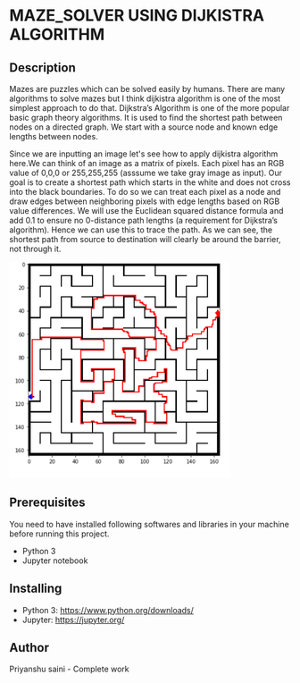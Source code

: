 # MAZE_SOLVER USING DIJKISTRA ALGORITHM

## Description


<p>Mazes are puzzles which can be solved easily by humans. There are many algorithms to solve mazes but I think dijkistra algorithm is one of the most simplest approach to do that.
Dijkstra’s Algorithm is one of the more popular basic graph theory algorithms. It is used to find the shortest path between nodes on a directed graph. We start with a source node and known edge lengths between nodes.
</p>
<p>
Since we are inputting an image let's see how to apply dijkistra algorithm here.We can think of an image as a matrix of pixels. Each pixel has an RGB value of 0,0,0 or 255,255,255 (asssume we take gray image as input). Our goal is to create a shortest path which starts in the white and does not cross into the black boundaries. To do so we can treat each pixel as a node and draw edges between neighboring pixels with edge lengths based on RGB value differences. We will use the Euclidean squared distance formula and add 0.1 to ensure no 0-distance path lengths (a requirement for Dijkstra’s algorithm). Hence we can use this to trace the path. As we can see, the shortest path from source to destination will clearly be around the barrier, not through it.
</p>

![energy](./op.png)

## Prerequisites
You need to have installed following softwares and libraries in your machine before running this project.
* Python 3
* Jupyter notebook
## Installing
* Python 3: https://www.python.org/downloads/
* Jupyter: https://jupyter.org/
## Author
Priyanshu saini - Complete work
 
